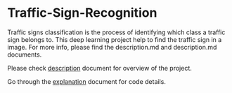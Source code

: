 # Traffic-Sign-Recognition
Traffic signs classification is the process of identifying which class a traffic sign belongs to. This deep learning project help to find the traffic sign in a image. For more info, please find the description.md and description.md documents.

Please check [description](https://github.com/vineela008/Traffin-Sign-Recognition/blob/master/description.md) document for overview of the project.

Go through the [explanation](https://github.com/vineela008/Traffin-Sign-Recognition/blob/master/description.md) document for code details.
